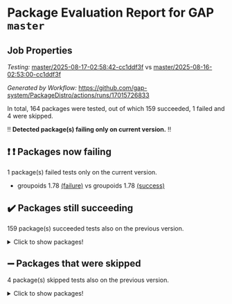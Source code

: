 # Package Evaluation Report for GAP `master`

## Job Properties

*Testing:* [master/2025-08-17-02:58:42-cc1ddf3f](https://github.com/gap-system/PackageDistro/blob/data/reports/master/2025-08-17-02:58:42-cc1ddf3f) vs [master/2025-08-16-02:53:00-cc1ddf3f](https://github.com/gap-system/PackageDistro/blob/data/reports/master/2025-08-16-02:53:00-cc1ddf3f)

*Generated by Workflow:* https://github.com/gap-system/PackageDistro/actions/runs/17015726833

In total, 164 packages were tested, out of which 159 succeeded, 1 failed and 4 were skipped.

:bangbang: **Detected package(s) failing only on current version.** :bangbang:

## :exclamation: :exclamation: Packages now failing

1 package(s) failed tests only on the current version.
- groupoids 1.78 [(failure)](https://github.com/gap-system/PackageDistro/actions/runs/17015726833/job/48237945855) vs groupoids 1.78 [(success)](https://github.com/gap-system/PackageDistro/actions/runs/17003255140/job/48208958692)

## :heavy_check_mark: Packages still succeeding

159 package(s) succeeded tests also on the previous version.
<details><summary>Click to show packages!</summary>

- 4ti2interface 2024.11-01 [(success)](https://github.com/gap-system/PackageDistro/actions/runs/17015726833/job/48237945662)
- ace 5.7.0 [(success)](https://github.com/gap-system/PackageDistro/actions/runs/17015726833/job/48237945664)
- aclib 1.3.2 [(success)](https://github.com/gap-system/PackageDistro/actions/runs/17015726833/job/48237945767)
- agt 0.3.1 [(success)](https://github.com/gap-system/PackageDistro/actions/runs/17015726833/job/48237945669)
- alco 1.1.1 [(success)](https://github.com/gap-system/PackageDistro/actions/runs/17015726833/job/48237945657)
- alnuth 3.2.1 [(success)](https://github.com/gap-system/PackageDistro/actions/runs/17015726833/job/48237945658)
- anupq 3.3.1 [(success)](https://github.com/gap-system/PackageDistro/actions/runs/17015726833/job/48237945666)
- atlasrep 2.1.9 [(success)](https://github.com/gap-system/PackageDistro/actions/runs/17015726833/job/48237945663)
- autodoc 2025.05.09 [(success)](https://github.com/gap-system/PackageDistro/actions/runs/17015726833/job/48237945661)
- automata 1.16 [(success)](https://github.com/gap-system/PackageDistro/actions/runs/17015726833/job/48237945683)
- automgrp 1.3.3 [(success)](https://github.com/gap-system/PackageDistro/actions/runs/17015726833/job/48237945677)
- autpgrp 1.11.1 [(success)](https://github.com/gap-system/PackageDistro/actions/runs/17015726833/job/48237945670)
- cap 2025.08-02 [(success)](https://github.com/gap-system/PackageDistro/actions/runs/17015726833/job/48237945673)
- caratinterface 2.3.7 [(success)](https://github.com/gap-system/PackageDistro/actions/runs/17015726833/job/48237945716)
- cddinterface 2025.06.24 [(success)](https://github.com/gap-system/PackageDistro/actions/runs/17015726833/job/48237945692)
- circle 1.6.6 [(success)](https://github.com/gap-system/PackageDistro/actions/runs/17015726833/job/48237945693)
- classicpres 1.22 [(success)](https://github.com/gap-system/PackageDistro/actions/runs/17015726833/job/48237945710)
- cohomolo 1.6.11 [(success)](https://github.com/gap-system/PackageDistro/actions/runs/17015726833/job/48237945700)
- congruence 1.2.7 [(success)](https://github.com/gap-system/PackageDistro/actions/runs/17015726833/job/48237945709)
- corefreesub 0.6 [(success)](https://github.com/gap-system/PackageDistro/actions/runs/17015726833/job/48237945703)
- corelg 1.57 [(success)](https://github.com/gap-system/PackageDistro/actions/runs/17015726833/job/48237945711)
- crime 1.6 [(success)](https://github.com/gap-system/PackageDistro/actions/runs/17015726833/job/48237945715)
- crisp 1.4.6 [(success)](https://github.com/gap-system/PackageDistro/actions/runs/17015726833/job/48237945705)
- crypting 0.10.6 [(success)](https://github.com/gap-system/PackageDistro/actions/runs/17015726833/job/48237945727)
- cryst 4.1.29 [(success)](https://github.com/gap-system/PackageDistro/actions/runs/17015726833/job/48237945722)
- crystcat 1.1.10 [(success)](https://github.com/gap-system/PackageDistro/actions/runs/17015726833/job/48237945734)
- ctbllib 1.3.11 [(success)](https://github.com/gap-system/PackageDistro/actions/runs/17015726833/job/48237945741)
- cubefree 1.20 [(success)](https://github.com/gap-system/PackageDistro/actions/runs/17015726833/job/48237945757)
- curlinterface 2.4.2 [(success)](https://github.com/gap-system/PackageDistro/actions/runs/17015726833/job/48237945748)
- cvec 2.8.4 [(success)](https://github.com/gap-system/PackageDistro/actions/runs/17015726833/job/48237945756)
- datastructures 0.3.3 [(success)](https://github.com/gap-system/PackageDistro/actions/runs/17015726833/job/48237945744)
- deepthought 1.0.9 [(success)](https://github.com/gap-system/PackageDistro/actions/runs/17015726833/job/48237945759)
- design 1.8.2 [(success)](https://github.com/gap-system/PackageDistro/actions/runs/17015726833/job/48237945749)
- difsets 2.3.1 [(success)](https://github.com/gap-system/PackageDistro/actions/runs/17015726833/job/48237945755)
- digraphs 1.10.0 [(success)](https://github.com/gap-system/PackageDistro/actions/runs/17015726833/job/48237945762)
- edim 1.3.8 [(success)](https://github.com/gap-system/PackageDistro/actions/runs/17015726833/job/48237945771)
- example 4.4.1 [(success)](https://github.com/gap-system/PackageDistro/actions/runs/17015726833/job/48237945765)
- examplesforhomalg 2023.10-01 [(success)](https://github.com/gap-system/PackageDistro/actions/runs/17015726833/job/48237945778)
- factint 1.6.3 [(success)](https://github.com/gap-system/PackageDistro/actions/runs/17015726833/job/48237945795)
- ferret 1.0.14 [(success)](https://github.com/gap-system/PackageDistro/actions/runs/17015726833/job/48237945793)
- fga 1.5.0 [(success)](https://github.com/gap-system/PackageDistro/actions/runs/17015726833/job/48237945800)
- fining 1.5.6 [(success)](https://github.com/gap-system/PackageDistro/actions/runs/17015726833/job/48237945782)
- float 1.0.7 [(success)](https://github.com/gap-system/PackageDistro/actions/runs/17015726833/job/48237945785)
- format 1.4.4 [(success)](https://github.com/gap-system/PackageDistro/actions/runs/17015726833/job/48237945802)
- forms 1.2.13 [(success)](https://github.com/gap-system/PackageDistro/actions/runs/17015726833/job/48237945787)
- fplsa 1.2.6 [(success)](https://github.com/gap-system/PackageDistro/actions/runs/17015726833/job/48237945780)
- fr 2.4.13 [(success)](https://github.com/gap-system/PackageDistro/actions/runs/17015726833/job/48237945815)
- francy 2.0.3 [(success)](https://github.com/gap-system/PackageDistro/actions/runs/17015726833/job/48237945819)
- fwtree 1.3 [(success)](https://github.com/gap-system/PackageDistro/actions/runs/17015726833/job/48237945826)
- gapdoc 1.6.7 [(success)](https://github.com/gap-system/PackageDistro/actions/runs/17015726833/job/48237945804)
- gauss 2024.11-01 [(success)](https://github.com/gap-system/PackageDistro/actions/runs/17015726833/job/48237945808)
- gaussforhomalg 2024.08-01 [(success)](https://github.com/gap-system/PackageDistro/actions/runs/17015726833/job/48237945818)
- gbnp 1.1.0 [(success)](https://github.com/gap-system/PackageDistro/actions/runs/17015726833/job/48237945824)
- generalizedmorphismsforcap 2025.07-01 [(success)](https://github.com/gap-system/PackageDistro/actions/runs/17015726833/job/48237945838)
- genss 1.6.9 [(success)](https://github.com/gap-system/PackageDistro/actions/runs/17015726833/job/48237945829)
- gradedmodules 2024.12-01 [(success)](https://github.com/gap-system/PackageDistro/actions/runs/17015726833/job/48237945842)
- gradedringforhomalg 2024.07-01 [(success)](https://github.com/gap-system/PackageDistro/actions/runs/17015726833/job/48237945837)
- grape 4.9.2 [(success)](https://github.com/gap-system/PackageDistro/actions/runs/17015726833/job/48237945841)
- grpconst 2.6.5 [(success)](https://github.com/gap-system/PackageDistro/actions/runs/17015726833/job/48237945853)
- guarana 0.96.3 [(success)](https://github.com/gap-system/PackageDistro/actions/runs/17015726833/job/48237945844)
- guava 3.20 [(success)](https://github.com/gap-system/PackageDistro/actions/runs/17015726833/job/48237945857)
- hap 1.70 [(success)](https://github.com/gap-system/PackageDistro/actions/runs/17015726833/job/48237945843)
- hapcryst 0.1.15 [(success)](https://github.com/gap-system/PackageDistro/actions/runs/17015726833/job/48237945852)
- hecke 1.5.4 [(success)](https://github.com/gap-system/PackageDistro/actions/runs/17015726833/job/48237945856)
- help 4.0 [(success)](https://github.com/gap-system/PackageDistro/actions/runs/17015726833/job/48237945846)
- homalg 2024.01-01 [(success)](https://github.com/gap-system/PackageDistro/actions/runs/17015726833/job/48237945851)
- homalgtocas 2023.11-01 [(success)](https://github.com/gap-system/PackageDistro/actions/runs/17015726833/job/48237945859)
- ibnp 0.15 [(success)](https://github.com/gap-system/PackageDistro/actions/runs/17015726833/job/48237945870)
- idrel 2.48 [(success)](https://github.com/gap-system/PackageDistro/actions/runs/17015726833/job/48237945860)
- images 1.3.3 [(success)](https://github.com/gap-system/PackageDistro/actions/runs/17015726833/job/48237945861)
- inducereduce 1.1 [(success)](https://github.com/gap-system/PackageDistro/actions/runs/17015726833/job/48237945868)
- intpic 0.4.0 [(success)](https://github.com/gap-system/PackageDistro/actions/runs/17015726833/job/48237945862)
- io 4.9.3 [(success)](https://github.com/gap-system/PackageDistro/actions/runs/17015726833/job/48237945872)
- io_forhomalg 2023.02-04 [(success)](https://github.com/gap-system/PackageDistro/actions/runs/17015726833/job/48237945863)
- irredsol 1.4.4 [(success)](https://github.com/gap-system/PackageDistro/actions/runs/17015726833/job/48237945867)
- json 2.2.3 [(success)](https://github.com/gap-system/PackageDistro/actions/runs/17015726833/job/48237945877)
- jupyterkernel 1.5.1 [(success)](https://github.com/gap-system/PackageDistro/actions/runs/17015726833/job/48237945879)
- jupyterviz 1.5.6 [(success)](https://github.com/gap-system/PackageDistro/actions/runs/17015726833/job/48237945884)
- kan 1.37 [(success)](https://github.com/gap-system/PackageDistro/actions/runs/17015726833/job/48237945865)
- kbmag 1.5.11 [(success)](https://github.com/gap-system/PackageDistro/actions/runs/17015726833/job/48237945878)
- laguna 3.9.7 [(success)](https://github.com/gap-system/PackageDistro/actions/runs/17015726833/job/48237945871)
- liealgdb 2.2.1 [(success)](https://github.com/gap-system/PackageDistro/actions/runs/17015726833/job/48237945874)
- liepring 2.9.1 [(success)](https://github.com/gap-system/PackageDistro/actions/runs/17015726833/job/48237945875)
- liering 2.4.2 [(success)](https://github.com/gap-system/PackageDistro/actions/runs/17015726833/job/48237945881)
- linearalgebraforcap 2025.07-03 [(success)](https://github.com/gap-system/PackageDistro/actions/runs/17015726833/job/48237945880)
- lins 0.9 [(success)](https://github.com/gap-system/PackageDistro/actions/runs/17015726833/job/48237945882)
- localizeringforhomalg 2023.10-01 [(success)](https://github.com/gap-system/PackageDistro/actions/runs/17015726833/job/48237945888)
- loops 3.4.4 [(success)](https://github.com/gap-system/PackageDistro/actions/runs/17015726833/job/48237945886)
- lpres 1.1.1 [(success)](https://github.com/gap-system/PackageDistro/actions/runs/17015726833/job/48237945890)
- majoranaalgebras 1.5.2 [(success)](https://github.com/gap-system/PackageDistro/actions/runs/17015726833/job/48237945913)
- mapclass 1.4.6 [(success)](https://github.com/gap-system/PackageDistro/actions/runs/17015726833/job/48237945893)
- matgrp 0.71 [(success)](https://github.com/gap-system/PackageDistro/actions/runs/17015726833/job/48237945887)
- matricesforhomalg 2024.11-02 [(success)](https://github.com/gap-system/PackageDistro/actions/runs/17015726833/job/48237945895)
- modisom 3.0.0 [(success)](https://github.com/gap-system/PackageDistro/actions/runs/17015726833/job/48237945897)
- modulepresentationsforcap 2025.06-02 [(success)](https://github.com/gap-system/PackageDistro/actions/runs/17015726833/job/48237945891)
- modules 2024.12-01 [(success)](https://github.com/gap-system/PackageDistro/actions/runs/17015726833/job/48237945900)
- monoidalcategories 2025.07-07 [(success)](https://github.com/gap-system/PackageDistro/actions/runs/17015726833/job/48237945899)
- nconvex 2024.12-01 [(success)](https://github.com/gap-system/PackageDistro/actions/runs/17015726833/job/48237945902)
- nilmat 1.4.2 [(success)](https://github.com/gap-system/PackageDistro/actions/runs/17015726833/job/48237945898)
- nock 1.5 [(success)](https://github.com/gap-system/PackageDistro/actions/runs/17015726833/job/48237945943)
- normalizinterface 1.4.1 [(success)](https://github.com/gap-system/PackageDistro/actions/runs/17015726833/job/48237945903)
- nq 2.5.11 [(success)](https://github.com/gap-system/PackageDistro/actions/runs/17015726833/job/48237945915)
- numericalsgps 1.4.0 [(success)](https://github.com/gap-system/PackageDistro/actions/runs/17015726833/job/48237945904)
- openmath 11.5.3 [(success)](https://github.com/gap-system/PackageDistro/actions/runs/17015726833/job/48237946035)
- orb 5.0.1 [(success)](https://github.com/gap-system/PackageDistro/actions/runs/17015726833/job/48237945916)
- packagemanager 1.6.3 [(success)](https://github.com/gap-system/PackageDistro/actions/runs/17015726833/job/48237945910)
- patternclass 2.4.5 [(success)](https://github.com/gap-system/PackageDistro/actions/runs/17015726833/job/48237945923)
- permut 2.0.5 [(success)](https://github.com/gap-system/PackageDistro/actions/runs/17015726833/job/48237945917)
- polenta 1.3.11 [(success)](https://github.com/gap-system/PackageDistro/actions/runs/17015726833/job/48237945924)
- polymaking 0.8.7 [(success)](https://github.com/gap-system/PackageDistro/actions/runs/17015726833/job/48237945944)
- primgrp 3.4.4 [(success)](https://github.com/gap-system/PackageDistro/actions/runs/17015726833/job/48237945941)
- profiling 2.6.2 [(success)](https://github.com/gap-system/PackageDistro/actions/runs/17015726833/job/48237945935)
- qdistrnd 0.9.5 [(success)](https://github.com/gap-system/PackageDistro/actions/runs/17015726833/job/48237945934)
- qpa 1.35 [(success)](https://github.com/gap-system/PackageDistro/actions/runs/17015726833/job/48237945940)
- quagroup 1.8.4 [(success)](https://github.com/gap-system/PackageDistro/actions/runs/17015726833/job/48237945932)
- radiroot 2.9 [(success)](https://github.com/gap-system/PackageDistro/actions/runs/17015726833/job/48237945976)
- rcwa 4.7.1 [(success)](https://github.com/gap-system/PackageDistro/actions/runs/17015726833/job/48237945962)
- rds 1.8 [(success)](https://github.com/gap-system/PackageDistro/actions/runs/17015726833/job/48237945953)
- recog 1.4.4 [(success)](https://github.com/gap-system/PackageDistro/actions/runs/17015726833/job/48237945957)
- repndecomp 1.3.0 [(success)](https://github.com/gap-system/PackageDistro/actions/runs/17015726833/job/48237945959)
- repsn 3.1.2 [(success)](https://github.com/gap-system/PackageDistro/actions/runs/17015726833/job/48237945991)
- resclasses 4.7.3 [(success)](https://github.com/gap-system/PackageDistro/actions/runs/17015726833/job/48237946003)
- ringsforhomalg 2024.11-02 [(success)](https://github.com/gap-system/PackageDistro/actions/runs/17015726833/job/48237945966)
- sco 2023.08-01 [(success)](https://github.com/gap-system/PackageDistro/actions/runs/17015726833/job/48237945972)
- scscp 2.4.3 [(success)](https://github.com/gap-system/PackageDistro/actions/runs/17015726833/job/48237945982)
- semigroups 5.5.3 [(success)](https://github.com/gap-system/PackageDistro/actions/runs/17015726833/job/48237945983)
- sglppow 2.4 [(success)](https://github.com/gap-system/PackageDistro/actions/runs/17015726833/job/48237945984)
- sgpviz 0.999.6 [(success)](https://github.com/gap-system/PackageDistro/actions/runs/17015726833/job/48237945980)
- simpcomp 2.1.14 [(success)](https://github.com/gap-system/PackageDistro/actions/runs/17015726833/job/48237945989)
- singular 2024.06.03 [(success)](https://github.com/gap-system/PackageDistro/actions/runs/17015726833/job/48237946014)
- sl2reps 1.1 [(success)](https://github.com/gap-system/PackageDistro/actions/runs/17015726833/job/48237945992)
- sla 1.6.2 [(success)](https://github.com/gap-system/PackageDistro/actions/runs/17015726833/job/48237945998)
- smallantimagmas 0.4.1 [(success)](https://github.com/gap-system/PackageDistro/actions/runs/17015726833/job/48237946006)
- smallgrp 1.5.4 [(success)](https://github.com/gap-system/PackageDistro/actions/runs/17015726833/job/48237946004)
- smallsemi 0.7.2 [(success)](https://github.com/gap-system/PackageDistro/actions/runs/17015726833/job/48237946002)
- sonata 2.9.6 [(success)](https://github.com/gap-system/PackageDistro/actions/runs/17015726833/job/48237946005)
- sophus 1.27 [(success)](https://github.com/gap-system/PackageDistro/actions/runs/17015726833/job/48237946000)
- sotgrps 1.3 [(success)](https://github.com/gap-system/PackageDistro/actions/runs/17015726833/job/48237946010)
- spinsym 1.5.2 [(success)](https://github.com/gap-system/PackageDistro/actions/runs/17015726833/job/48237946012)
- standardff 1.0 [(success)](https://github.com/gap-system/PackageDistro/actions/runs/17015726833/job/48237946008)
- symbcompcc 1.3.2 [(success)](https://github.com/gap-system/PackageDistro/actions/runs/17015726833/job/48237946009)
- thelma 1.3 [(success)](https://github.com/gap-system/PackageDistro/actions/runs/17015726833/job/48237946021)
- tomlib 1.2.11 [(success)](https://github.com/gap-system/PackageDistro/actions/runs/17015726833/job/48237946024)
- toolsforhomalg 2025.05-01 [(success)](https://github.com/gap-system/PackageDistro/actions/runs/17015726833/job/48237946023)
- toric 1.9.6 [(success)](https://github.com/gap-system/PackageDistro/actions/runs/17015726833/job/48237946030)
- transgrp 3.6.5 [(success)](https://github.com/gap-system/PackageDistro/actions/runs/17015726833/job/48237946025)
- typeset 1.2.3 [(success)](https://github.com/gap-system/PackageDistro/actions/runs/17015726833/job/48237946029)
- ugaly 4.1.3 [(success)](https://github.com/gap-system/PackageDistro/actions/runs/17015726833/job/48237946033)
- unipot 1.6 [(success)](https://github.com/gap-system/PackageDistro/actions/runs/17015726833/job/48237946032)
- unitlib 5.0.0 [(success)](https://github.com/gap-system/PackageDistro/actions/runs/17015726833/job/48237946034)
- utils 0.91 [(success)](https://github.com/gap-system/PackageDistro/actions/runs/17015726833/job/48237946284)
- uuid 0.7 [(success)](https://github.com/gap-system/PackageDistro/actions/runs/17015726833/job/48237946044)
- walrus 0.9991 [(success)](https://github.com/gap-system/PackageDistro/actions/runs/17015726833/job/48237946036)
- wedderga 4.11.1 [(success)](https://github.com/gap-system/PackageDistro/actions/runs/17015726833/job/48237946043)
- wpe 0.8 [(success)](https://github.com/gap-system/PackageDistro/actions/runs/17015726833/job/48237946037)
- xmod 2.95 [(success)](https://github.com/gap-system/PackageDistro/actions/runs/17015726833/job/48237946041)
- xmodalg 1.32 [(success)](https://github.com/gap-system/PackageDistro/actions/runs/17015726833/job/48237946046)
- yangbaxter 0.10.7 [(success)](https://github.com/gap-system/PackageDistro/actions/runs/17015726833/job/48237946040)
- zeromqinterface 0.17 [(success)](https://github.com/gap-system/PackageDistro/actions/runs/17015726833/job/48237946049)
</details>

## :heavy_minus_sign: Packages that were skipped

4 package(s) skipped tests also on the previous version.
<details><summary>Click to show packages!</summary>

- browse 1.8.21 [(skipped)](https://github.com/gap-system/PackageDistro/actions/runs/17015726833/job/48237733288)
- itc 1.5.1 [(skipped)](https://github.com/gap-system/PackageDistro/actions/runs/17015726833/job/48237733288)
- polycyclic 2.16 [(skipped)](https://github.com/gap-system/PackageDistro/actions/runs/17015726833/job/48237733288)
- xgap 4.32 [(skipped)](https://github.com/gap-system/PackageDistro/actions/runs/17015726833/job/48237733288)
</details>


